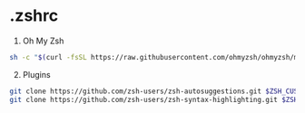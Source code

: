 # .zshrc 

1. Oh My Zsh
```sh
sh -c "$(curl -fsSL https://raw.githubusercontent.com/ohmyzsh/ohmyzsh/master/tools/install.sh)"
```

2. Plugins
```sh
git clone https://github.com/zsh-users/zsh-autosuggestions.git $ZSH_CUSTOM/plugins/zsh-autosuggestions
git clone https://github.com/zsh-users/zsh-syntax-highlighting.git $ZSH_CUSTOM/plugins/zsh-syntax-highlighting
```
